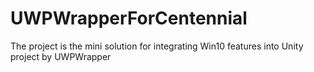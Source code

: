# UWPWrapperForCentennial
The project is the mini solution for integrating Win10 features into Unity project by UWPWrapper 
